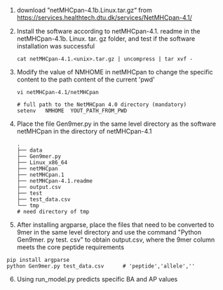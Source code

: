 1. download  ”netMHCpan-4.1b.Linux.tar.gz“ from   https://services.healthtech.dtu.dk/services/NetMHCpan-4.1/

2. Install the software according to netMHCpan-4.1. readme in the netMHCpan-4.1b. Linux. tar. gz folder, and test if the software installation was successful

   ```
   cat netMHCpan-4.1.<unix>.tar.gz | uncompress | tar xvf -
   ```

3. Modify the value of NMHOME in netMHCpan to change the specific content to the path content of the current 'pwd'

   ```
   vi netMHCpan-4.1/netMHCpan
   
   # full path to the NetMHCpan 4.0 directory (mandatory)
   setenv	NMHOME  YOUT_PATH_FROM_PWD
   ```

4. Place the file Gen9mer.py in the same level directory as the software netMHCpan in the directory of netMHCpan-4.1

   ```
   .
   ├── data
   ├── Gen9mer.py
   ├── Linux_x86_64
   ├── netMHCpan
   ├── netMHCpan.1
   ├── netMHCpan-4.1.readme
   ├── output.csv
   ├── test
   ├── test_data.csv
   └── tmp
   # need directory of tmp
   ```

5. After installing argparse, place the files that need to be converted to 9mer in the same level directory and use the command "Python Gen9mer. py test. csv" to obtain output.csv, where the 9mer column meets the core peptide requirements

```
pip install argparse				
python Gen9mer.py test_data.csv		 # 'peptide','allele',''
```

6. Using run_model.py predicts specific BA and AP values